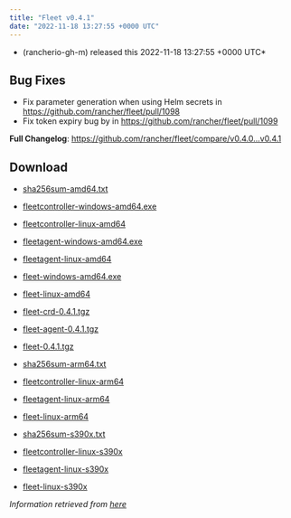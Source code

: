 ```yaml
---
title: "Fleet v0.4.1"
date: "2022-11-18 13:27:55 +0000 UTC"
---
```



*  (rancherio-gh-m) released this 2022-11-18 13:27:55 +0000 UTC*


## Bug Fixes
* Fix parameter generation when using Helm secrets in https://github.com/rancher/fleet/pull/1098
* Fix token expiry bug by in https://github.com/rancher/fleet/pull/1099

**Full Changelog**: https://github.com/rancher/fleet/compare/v0.4.0...v0.4.1


## Download

* [sha256sum-amd64.txt](https://github.com/rancher/fleet/releases/download/v0.4.1/sha256sum-amd64.txt)

* [fleetcontroller-windows-amd64.exe](https://github.com/rancher/fleet/releases/download/v0.4.1/fleetcontroller-windows-amd64.exe)

* [fleetcontroller-linux-amd64](https://github.com/rancher/fleet/releases/download/v0.4.1/fleetcontroller-linux-amd64)

* [fleetagent-windows-amd64.exe](https://github.com/rancher/fleet/releases/download/v0.4.1/fleetagent-windows-amd64.exe)

* [fleetagent-linux-amd64](https://github.com/rancher/fleet/releases/download/v0.4.1/fleetagent-linux-amd64)

* [fleet-windows-amd64.exe](https://github.com/rancher/fleet/releases/download/v0.4.1/fleet-windows-amd64.exe)

* [fleet-linux-amd64](https://github.com/rancher/fleet/releases/download/v0.4.1/fleet-linux-amd64)

* [fleet-crd-0.4.1.tgz](https://github.com/rancher/fleet/releases/download/v0.4.1/fleet-crd-0.4.1.tgz)

* [fleet-agent-0.4.1.tgz](https://github.com/rancher/fleet/releases/download/v0.4.1/fleet-agent-0.4.1.tgz)

* [fleet-0.4.1.tgz](https://github.com/rancher/fleet/releases/download/v0.4.1/fleet-0.4.1.tgz)

* [sha256sum-arm64.txt](https://github.com/rancher/fleet/releases/download/v0.4.1/sha256sum-arm64.txt)

* [fleetcontroller-linux-arm64](https://github.com/rancher/fleet/releases/download/v0.4.1/fleetcontroller-linux-arm64)

* [fleetagent-linux-arm64](https://github.com/rancher/fleet/releases/download/v0.4.1/fleetagent-linux-arm64)

* [fleet-linux-arm64](https://github.com/rancher/fleet/releases/download/v0.4.1/fleet-linux-arm64)

* [sha256sum-s390x.txt](https://github.com/rancher/fleet/releases/download/v0.4.1/sha256sum-s390x.txt)

* [fleetcontroller-linux-s390x](https://github.com/rancher/fleet/releases/download/v0.4.1/fleetcontroller-linux-s390x)

* [fleetagent-linux-s390x](https://github.com/rancher/fleet/releases/download/v0.4.1/fleetagent-linux-s390x)

* [fleet-linux-s390x](https://github.com/rancher/fleet/releases/download/v0.4.1/fleet-linux-s390x)



*Information retrieved from [here](https://github.com/rancher/fleet/releases/tag/v0.4.1)*

